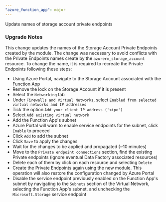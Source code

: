 ```yaml
---
"azure_function_app": major
---
```


Update names of storage account private endpoints

### Upgrade Notes

This change updates the names of the Storage Account Private Endpoints created by the module. The change was necessary to avoid conflicts with the Private Endpoints names create by the `azurerm_storage_account` resource. To change the name, it is required to recreate the Private Endpoints following these steps:

- Using Azure Portal, navigate to the Storage Account associated with the Function App
- Remove the lock on the Storage Account if it is present
- Select the `Networking` tab
- Under `Firewalls and Virtual Networks`, select `Enabled from selected virtual networks and IP addresses`
- Tick the option `Add your client IP address ('<ip>')`
- Select `Add existing virtual network`
- Add the Function App's subnet
- Azure Portal will warn to enable service endpoints for the subnet, click `Enable` to proceed
- Click `Add` to add the subnet
- Click `Save` to apply the changes
- Wait for the changes to be applied and propagated (~10 minutes)
- Move to the `Private endpoint connections` section, find the existing Private endpoints (ignore eventual Data Factory associated resources)
- Delete each of them by click on each resource and selecting `Delete`
- Create the Private Endpoints again using the new module. This operation will also restore the configuration changed by Azure Portal
- Disable the service endpoint previously enabled on the Function App's subnet by navigating to the `Subnets` section of the Virtual Network, selecting the Function App's subnet, and unchecking the `Microsoft.Storage` service endpoint
